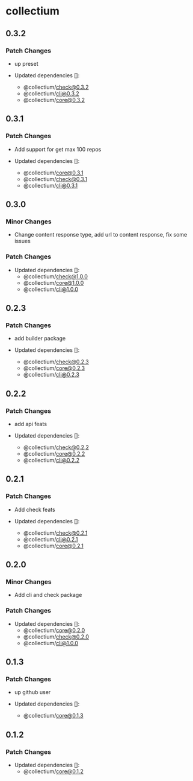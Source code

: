 # collectium

## 0.3.2

### Patch Changes

- up preset

- Updated dependencies []:
  - @collectium/check@0.3.2
  - @collectium/cli@0.3.2
  - @collectium/core@0.3.2

## 0.3.1

### Patch Changes

- Add support for get max 100 repos

- Updated dependencies []:
  - @collectium/core@0.3.1
  - @collectium/check@0.3.1
  - @collectium/cli@0.3.1

## 0.3.0

### Minor Changes

- Change content response type, add url to content response, fix some issues

### Patch Changes

- Updated dependencies []:
  - @collectium/check@1.0.0
  - @collectium/core@1.0.0
  - @collectium/cli@1.0.0

## 0.2.3

### Patch Changes

- add builder package

- Updated dependencies []:
  - @collectium/check@0.2.3
  - @collectium/core@0.2.3
  - @collectium/cli@0.2.3

## 0.2.2

### Patch Changes

- add api feats

- Updated dependencies []:
  - @collectium/check@0.2.2
  - @collectium/core@0.2.2
  - @collectium/cli@0.2.2

## 0.2.1

### Patch Changes

- Add check feats

- Updated dependencies []:
  - @collectium/check@0.2.1
  - @collectium/cli@0.2.1
  - @collectium/core@0.2.1

## 0.2.0

### Minor Changes

- Add cli and check package

### Patch Changes

- Updated dependencies []:
  - @collectium/core@0.2.0
  - @collectium/check@0.2.0
  - @collectium/cli@1.0.0

## 0.1.3

### Patch Changes

- up github user

- Updated dependencies []:
  - @collectium/core@0.1.3

## 0.1.2

### Patch Changes

- Updated dependencies []:
  - @collectium/core@0.1.2
